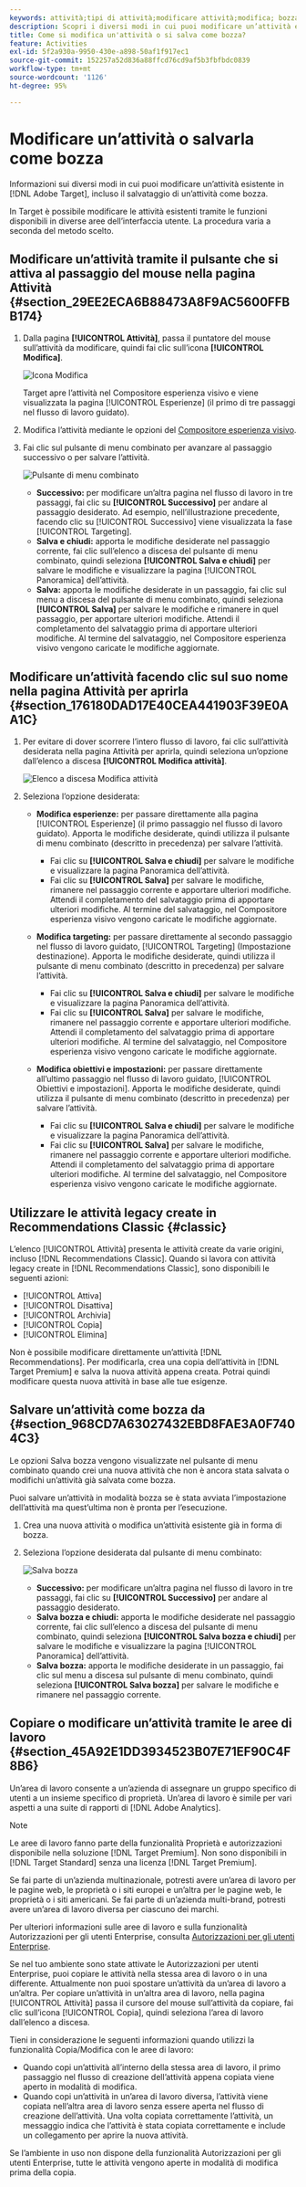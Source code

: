 ```yaml
---
keywords: attività;tipi di attività;modificare attività;modifica; bozza
description: Scopri i diversi modi in cui puoi modificare un’attività esistente in Adobe Target, incluso il salvataggio di un’attività come bozza.
title: Come si modifica un'attività o si salva come bozza?
feature: Activities
exl-id: 5f2a930a-9950-430e-a898-50af1f917ec1
source-git-commit: 152257a52d836a88ffcd76cd9af5b3fbfbdc0839
workflow-type: tm+mt
source-wordcount: '1126'
ht-degree: 95%

---
```


# Modificare un’attività o salvarla come bozza

Informazioni sui diversi modi in cui puoi modificare un’attività esistente in [!DNL Adobe Target], incluso il salvataggio di un’attività come bozza.

In Target è possibile modificare le attività esistenti tramite le funzioni disponibili in diverse aree dell’interfaccia utente. La procedura varia a seconda del metodo scelto.

## Modificare un’attività tramite il pulsante che si attiva al passaggio del mouse nella pagina Attività {#section_29EE2ECA6B88473A8F9AC5600FFBB174}

1. Dalla pagina **[!UICONTROL Attività]**, passa il puntatore del mouse sull’attività da modificare, quindi fai clic sull’icona **[!UICONTROL Modifica]**.

   ![Icona Modifica](/help/main/c-activities/assets/hover_edit.png)

   Target apre l’attività nel Compositore esperienza visivo e viene visualizzata la pagina [!UICONTROL Esperienze] (il primo di tre passaggi nel flusso di lavoro guidato).

1. Modifica l’attività mediante le opzioni del [Compositore esperienza visivo](/help/main/c-experiences/c-visual-experience-composer/viztarget-options.md).

1. Fai clic sul pulsante di menu combinato per avanzare al passaggio successivo o per salvare l’attività.

   ![Pulsante di menu combinato](/help/main/c-activities/assets/edit_split_button_2.png)

   * **Successivo:** per modificare un’altra pagina nel flusso di lavoro in tre passaggi, fai clic su **[!UICONTROL Successivo]** per andare al passaggio desiderato. Ad esempio, nell’illustrazione precedente, facendo clic su [!UICONTROL Successivo] viene visualizzata la fase [!UICONTROL Targeting].
   * **Salva e chiudi:** apporta le modifiche desiderate nel passaggio corrente, fai clic sull’elenco a discesa del pulsante di menu combinato, quindi seleziona **[!UICONTROL Salva e chiudi]** per salvare le modifiche e visualizzare la pagina [!UICONTROL Panoramica] dell’attività.
   * **Salva:** apporta le modifiche desiderate in un passaggio, fai clic sul menu a discesa del pulsante di menu combinato, quindi seleziona **[!UICONTROL Salva]** per salvare le modifiche e rimanere in quel passaggio, per apportare ulteriori modifiche. Attendi il completamento del salvataggio prima di apportare ulteriori modifiche. Al termine del salvataggio, nel Compositore esperienza visivo vengono caricate le modifiche aggiornate.

## Modificare un’attività facendo clic sul suo nome nella pagina Attività per aprirla {#section_176180DAD17E40CEA441903F39E0AA1C}

1. Per evitare di dover scorrere l’intero flusso di lavoro, fai clic sull’attività desiderata nella pagina Attività per aprirla, quindi seleziona un’opzione dall’elenco a discesa **[!UICONTROL Modifica attività]**.

   ![Elenco a discesa Modifica attività](/help/main/c-activities/assets/edit_activity.png)

1. Seleziona l’opzione desiderata:

   * **Modifica esperienze:** per passare direttamente alla pagina [!UICONTROL Esperienze] (il primo passaggio nel flusso di lavoro guidato). Apporta le modifiche desiderate, quindi utilizza il pulsante di menu combinato (descritto in precedenza) per salvare l’attività.

      * Fai clic su **[!UICONTROL Salva e chiudi]** per salvare le modifiche e visualizzare la pagina Panoramica dell’attività.
      * Fai clic su **[!UICONTROL Salva]** per salvare le modifiche, rimanere nel passaggio corrente e apportare ulteriori modifiche. Attendi il completamento del salvataggio prima di apportare ulteriori modifiche. Al termine del salvataggio, nel Compositore esperienza visivo vengono caricate le modifiche aggiornate.
   * **Modifica targeting:** per passare direttamente al secondo passaggio nel flusso di lavoro guidato, [!UICONTROL Targeting] (Impostazione destinazione). Apporta le modifiche desiderate, quindi utilizza il pulsante di menu combinato (descritto in precedenza) per salvare l’attività.

      * Fai clic su **[!UICONTROL Salva e chiudi]** per salvare le modifiche e visualizzare la pagina Panoramica dell’attività.
      * Fai clic su **[!UICONTROL Salva]** per salvare le modifiche, rimanere nel passaggio corrente e apportare ulteriori modifiche. Attendi il completamento del salvataggio prima di apportare ulteriori modifiche. Al termine del salvataggio, nel Compositore esperienza visivo vengono caricate le modifiche aggiornate.
   * **Modifica obiettivi e impostazioni:** per passare direttamente all’ultimo passaggio nel flusso di lavoro guidato, [!UICONTROL Obiettivi e impostazioni]. Apporta le modifiche desiderate, quindi utilizza il pulsante di menu combinato (descritto in precedenza) per salvare l’attività.

      * Fai clic su **[!UICONTROL Salva e chiudi]** per salvare le modifiche e visualizzare la pagina Panoramica dell’attività.
      * Fai clic su **[!UICONTROL Salva]** per salvare le modifiche, rimanere nel passaggio corrente e apportare ulteriori modifiche. Attendi il completamento del salvataggio prima di apportare ulteriori modifiche. Al termine del salvataggio, nel Compositore esperienza visivo vengono caricate le modifiche aggiornate.



## Utilizzare le attività legacy create in Recommendations Classic {#classic}

L’elenco [!UICONTROL Attività] presenta le attività create da varie origini, incluso [!DNL Recommendations Classic]. Quando si lavora con attività legacy create in [!DNL Recommendations Classic], sono disponibili le seguenti azioni:

* [!UICONTROL Attiva]
* [!UICONTROL Disattiva]
* [!UICONTROL Archivia]
* [!UICONTROL Copia]
* [!UICONTROL Elimina]

Non è possibile modificare direttamente un’attività [!DNL Recommendations]. Per modificarla, crea una copia dell’attività in [!DNL Target Premium] e salva la nuova attività appena creata. Potrai quindi modificare questa nuova attività in base alle tue esigenze.

## Salvare un’attività come bozza da {#section_968CD7A63027432EBD8FAE3A0F7404C3}

Le opzioni Salva bozza vengono visualizzate nel pulsante di menu combinato quando crei una nuova attività che non è ancora stata salvata o modifichi un’attività già salvata come bozza.

Puoi salvare un’attività in modalità bozza se è stata avviata l’impostazione dell’attività ma quest’ultima non è pronta per l’esecuzione.

1. Crea una nuova attività o modifica un’attività esistente già in forma di bozza.
1. Seleziona l’opzione desiderata dal pulsante di menu combinato:

   ![Salva bozza](/help/main/c-activities/assets/save_draft.png)

   * **Successivo:** per modificare un’altra pagina nel flusso di lavoro in tre passaggi, fai clic su **[!UICONTROL Successivo]** per andare al passaggio desiderato.
   * **Salva bozza e chiudi:** apporta le modifiche desiderate nel passaggio corrente, fai clic sull’elenco a discesa del pulsante di menu combinato, quindi seleziona **[!UICONTROL Salva bozza e chiudi]** per salvare le modifiche e visualizzare la pagina [!UICONTROL Panoramica] dell’attività.
   * **Salva bozza:** apporta le modifiche desiderate in un passaggio, fai clic sul menu a discesa sul pulsante di menu combinato, quindi seleziona **[!UICONTROL Salva bozza]** per salvare le modifiche e rimanere nel passaggio corrente.

## Copiare o modificare un’attività tramite le aree di lavoro {#section_45A92E1DD3934523B07E71EF90C4F8B6}

Un’area di lavoro consente a un’azienda di assegnare un gruppo specifico di utenti a un insieme specifico di proprietà. Un’area di lavoro è simile per vari aspetti a una suite di rapporti di [!DNL Adobe Analytics].

>[!NOTE]
>
>Le aree di lavoro fanno parte della funzionalità Proprietà e autorizzazioni disponibile nella soluzione [!DNL Target Premium]. Non sono disponibili in [!DNL Target Standard] senza una licenza [!DNL Target Premium].

Se fai parte di un’azienda multinazionale, potresti avere un’area di lavoro per le pagine web, le proprietà o i siti europei e un’altra per le pagine web, le proprietà o i siti americani. Se fai parte di un’azienda multi-brand, potresti avere un’area di lavoro diversa per ciascuno dei marchi.

Per ulteriori informazioni sulle aree di lavoro e sulla funzionalità Autorizzazioni per gli utenti Enterprise, consulta [Autorizzazioni per gli utenti Enterprise](/help/main/administrating-target/c-user-management/property-channel/property-channel.md#concept_E396B16FA2024ADBA27BC056138F9838).

Se nel tuo ambiente sono state attivate le Autorizzazioni per utenti Enterprise, puoi copiare le attività nella stessa area di lavoro o in una differente. Attualmente non puoi spostare un’attività da un’area di lavoro a un’altra. Per copiare un’attività in un’altra area di lavoro, nella pagina [!UICONTROL Attività] passa il cursore del mouse sull’attività da copiare, fai clic sull’icona [!UICONTROL Copia], quindi seleziona l’area di lavoro dall’elenco a discesa.

Tieni in considerazione le seguenti informazioni quando utilizzi la funzionalità Copia/Modifica con le aree di lavoro:

* Quando copi un’attività all’interno della stessa area di lavoro, il primo passaggio nel flusso di creazione dell’attività appena copiata viene aperto in modalità di modifica.
* Quando copi un’attività in un’area di lavoro diversa, l’attività viene copiata nell’altra area di lavoro senza essere aperta nel flusso di creazione dell’attività. Una volta copiata correttamente l’attività, un messaggio indica che l’attività è stata copiata correttamente e include un collegamento per aprire la nuova attività.

Se l’ambiente in uso non dispone della funzionalità Autorizzazioni per gli utenti Enterprise, tutte le attività vengono aperte in modalità di modifica prima della copia.
